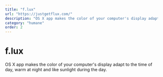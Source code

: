 ```yaml
---
title: "f.lux"
url: "https://justgetflux.com/"
description: "OS X app makes the color of your computer's display adapt to the time of day, warm at night and like sunlight during the day."
category: "humane"
order: 2
---
```


# f.lux

OS X app makes the color of your computer's display adapt to the time of day, warm at night and like sunlight during the day.
